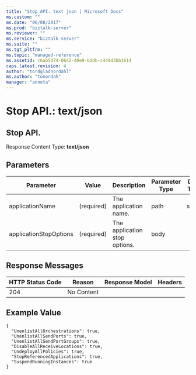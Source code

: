 ```yaml
---
title: "Stop API. text json | Microsoft Docs"
ms.custom: ""
ms.date: "06/08/2017"
ms.prod: "biztalk-server"
ms.reviewer: ""
ms.service: "biztalk-server"
ms.suite: ""
ms.tgt_pltfrm: ""
ms.topic: "managed-reference"
ms.assetid: c6ab5d74-0642-40e9-b2db-c449d3bb1614
caps.latest.revision: 4
author: "tordgladnordahl"
ms.author: "tonordah"
manager: "anneta"
---
```

# Stop API.: text/json
## Stop API.

  Response Content Type: **text/json**
  
  Parameters
  ---
  
  

Parameter |Value |Description |Parameter Type|Data Type
---------|---------|---------|---------|---------
applicationName|(required)   |The application name.|path |string |
applicationStopOptions|(required)|The application stop options. |body | |


Response Messages
---

HTTP Status Code|Reason|Response Model|Headers 
---------|---------|---------|---------
204   |No Content    |         |         |

Example Value
---

```
{
  "UnenlistAllOrchestrations": true,
  "UnenlistAllSendPorts": true,
  "UnenlistAllSendPortGroups": true,
  "DisableAllReceiveLocations": true,
  "UndeployAllPolicies": true,
  "StopReferencedApplications": true,
  "SuspendRunningInstances": true
}
```
